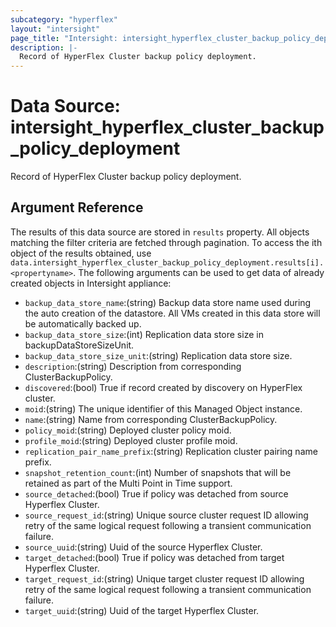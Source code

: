 ```yaml
---
subcategory: "hyperflex"
layout: "intersight"
page_title: "Intersight: intersight_hyperflex_cluster_backup_policy_deployment"
description: |-
  Record of HyperFlex Cluster backup policy deployment.
---
```


# Data Source: intersight_hyperflex_cluster_backup_policy_deployment
Record of HyperFlex Cluster backup policy deployment.
## Argument Reference
The results of this data source are stored in `results` property.
All objects matching the filter criteria are fetched through pagination.
To access the ith object of the results obtained, use `data.intersight_hyperflex_cluster_backup_policy_deployment.results[i].<propertyname>`.
The following arguments can be used to get data of already created objects in Intersight appliance:
* `backup_data_store_name`:(string) Backup data store name used during the auto creation of the datastore. All VMs created in this data store will be automatically backed up. 
* `backup_data_store_size`:(int) Replication data store size in backupDataStoreSizeUnit. 
* `backup_data_store_size_unit`:(string) Replication data store size. 
* `description`:(string) Description from corresponding ClusterBackupPolicy. 
* `discovered`:(bool) True if record created by discovery on HyperFlex cluster. 
* `moid`:(string) The unique identifier of this Managed Object instance. 
* `name`:(string) Name from corresponding ClusterBackupPolicy. 
* `policy_moid`:(string) Deployed cluster policy moid. 
* `profile_moid`:(string) Deployed cluster profile moid. 
* `replication_pair_name_prefix`:(string) Replication cluster pairing name prefix. 
* `snapshot_retention_count`:(int) Number of snapshots that will be retained as part of the Multi Point in Time support. 
* `source_detached`:(bool) True if policy was detached from source Hyperflex Cluster. 
* `source_request_id`:(string) Unique source cluster request ID allowing retry of the same logical request following a transient communication failure. 
* `source_uuid`:(string) Uuid of the source Hyperflex Cluster. 
* `target_detached`:(bool) True if policy was detached from target Hyperflex Cluster. 
* `target_request_id`:(string) Unique target cluster request ID allowing retry of the same logical request following a transient communication failure. 
* `target_uuid`:(string) Uuid of the target Hyperflex Cluster. 
 